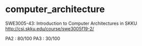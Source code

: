 # computer_architecture
SWE3005-43: Introduction to Computer Architectures in SKKU
http://csi.skku.edu/course/swe3005f19-2/

PA2 : 80/100
PA3 : 30/100
